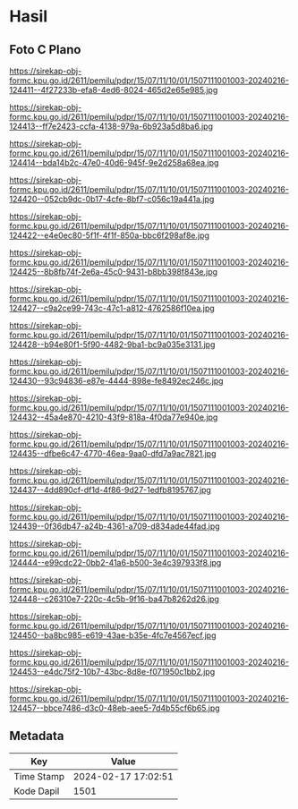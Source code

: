 # Hasil

## Foto C Plano

https://sirekap-obj-formc.kpu.go.id/2611/pemilu/pdpr/15/07/11/10/01/1507111001003-20240216-124411--4f27233b-efa8-4ed6-8024-465d2e65e985.jpg

https://sirekap-obj-formc.kpu.go.id/2611/pemilu/pdpr/15/07/11/10/01/1507111001003-20240216-124413--ff7e2423-ccfa-4138-979a-6b923a5d8ba6.jpg

https://sirekap-obj-formc.kpu.go.id/2611/pemilu/pdpr/15/07/11/10/01/1507111001003-20240216-124414--bda14b2c-47e0-40d6-945f-9e2d258a68ea.jpg

https://sirekap-obj-formc.kpu.go.id/2611/pemilu/pdpr/15/07/11/10/01/1507111001003-20240216-124420--052cb9dc-0b17-4cfe-8bf7-c056c19a441a.jpg

https://sirekap-obj-formc.kpu.go.id/2611/pemilu/pdpr/15/07/11/10/01/1507111001003-20240216-124422--e4e0ec80-5f1f-4f1f-850a-bbc6f298af8e.jpg

https://sirekap-obj-formc.kpu.go.id/2611/pemilu/pdpr/15/07/11/10/01/1507111001003-20240216-124425--8b8fb74f-2e6a-45c0-9431-b8bb398f843e.jpg

https://sirekap-obj-formc.kpu.go.id/2611/pemilu/pdpr/15/07/11/10/01/1507111001003-20240216-124427--c9a2ce99-743c-47c1-a812-4762586f10ea.jpg

https://sirekap-obj-formc.kpu.go.id/2611/pemilu/pdpr/15/07/11/10/01/1507111001003-20240216-124428--b94e80f1-5f90-4482-9ba1-bc9a035e3131.jpg

https://sirekap-obj-formc.kpu.go.id/2611/pemilu/pdpr/15/07/11/10/01/1507111001003-20240216-124430--93c94836-e87e-4444-898e-fe8492ec246c.jpg

https://sirekap-obj-formc.kpu.go.id/2611/pemilu/pdpr/15/07/11/10/01/1507111001003-20240216-124432--45a4e870-4210-43f9-818a-4f0da77e940e.jpg

https://sirekap-obj-formc.kpu.go.id/2611/pemilu/pdpr/15/07/11/10/01/1507111001003-20240216-124435--dfbe6c47-4770-46ea-9aa0-dfd7a9ac7821.jpg

https://sirekap-obj-formc.kpu.go.id/2611/pemilu/pdpr/15/07/11/10/01/1507111001003-20240216-124437--4dd890cf-df1d-4f86-9d27-1edfb8195767.jpg

https://sirekap-obj-formc.kpu.go.id/2611/pemilu/pdpr/15/07/11/10/01/1507111001003-20240216-124439--0f36db47-a24b-4361-a709-d834ade44fad.jpg

https://sirekap-obj-formc.kpu.go.id/2611/pemilu/pdpr/15/07/11/10/01/1507111001003-20240216-124444--e99cdc22-0bb2-41a6-b500-3e4c397933f8.jpg

https://sirekap-obj-formc.kpu.go.id/2611/pemilu/pdpr/15/07/11/10/01/1507111001003-20240216-124448--c26310e7-220c-4c5b-9f16-ba47b8262d26.jpg

https://sirekap-obj-formc.kpu.go.id/2611/pemilu/pdpr/15/07/11/10/01/1507111001003-20240216-124450--ba8bc985-e619-43ae-b35e-4fc7e4567ecf.jpg

https://sirekap-obj-formc.kpu.go.id/2611/pemilu/pdpr/15/07/11/10/01/1507111001003-20240216-124453--e4dc75f2-10b7-43bc-8d8e-f071950c1bb2.jpg

https://sirekap-obj-formc.kpu.go.id/2611/pemilu/pdpr/15/07/11/10/01/1507111001003-20240216-124457--bbce7486-d3c0-48eb-aee5-7d4b55cf6b65.jpg


## Metadata

| Key        | Value               |
| ---------- | ------------------- |
| Time Stamp | 2024-02-17 17:02:51 |
| Kode Dapil | 1501                |



